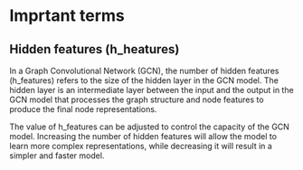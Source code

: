# Imprtant terms


## Hidden features (h_heatures)
In a Graph Convolutional Network (GCN), the number of hidden features (h_features) refers to the size of the hidden layer in the GCN model. The hidden layer is an intermediate layer between the input and the output in the GCN model that processes the graph structure and node features to produce the final node representations.

The value of h_features can be adjusted to control the capacity of the GCN model. Increasing the number of hidden features will allow the model to learn more complex representations, while decreasing it will result in a simpler and faster model.